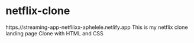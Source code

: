 # netflix-clone 
https.//streaming-app-netfliixx-aphelele.netlify.app
This is my netflix clone landing page Clone with HTML and CSS
